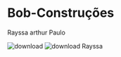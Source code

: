 # Bob-Construções


Rayssa
arthur
Paulo

![download](https://github.com/user-attachments/assets/316464cb-ba0b-4c4c-a2d9-ab4cfc5309b9)  ![download](https://github.com/user-attachments/assets/b24b562a-e194-4625-b0a5-5f9245fe4286)  Rayssa

